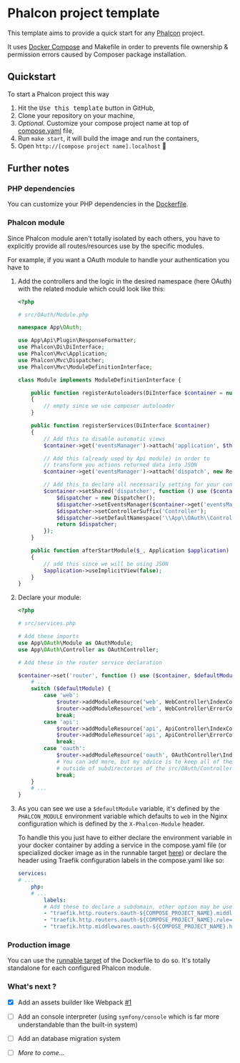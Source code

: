 # Phalcon project template

This template aims to provide a quick start for any [Phalcon](https://docs.phalcon.io/5.8/introduction/) project.

It uses [Docker Compose](https://docs.docker.com/compose/) and Makefile in order to prevents file ownership & permission errors caused by Composer package installation.

## Quickstart

To start a Phalcon project this way

1. Hit the <kbd>Use this template</kbd> button in GitHub,
2. Clone your repository on your machine,
3. _Optional._ Customize your compose project name at top of [compose.yaml](https://github.com/senorihl/phalcon-project/blob/7d0e24fb3adfcadd13f30483e6d7cf6e470e1e3b/compose.yaml#L1) file,
4. Run `make start`, it will build the image and run the containers,
5. Open `http://[compose project name].localhost` 🎉

## Further notes

### PHP dependencies
  
You can customize your PHP dependencies in the [Dockerfile](https://github.com/senorihl/phalcon-project/blob/7d0e24fb3adfcadd13f30483e6d7cf6e470e1e3b/docker/Dockerfile#L31-L43).

### Phalcon module

Since Phalcon module aren't totally isolated by each others, you have to explicitly provide all routes/resources use by the specific modules.

For example, if you want a OAuth module to handle your authentication you have to

1. Add the controllers and the logic in the desired namespace (here OAuth) with the related module which could look like this:
   ```php
   <?php
   
   # src/OAuth/Module.php
   
   namespace App\OAuth;
   
   use App\Api\Plugin\ResponseFormatter;
   use Phalcon\Di\DiInterface;
   use Phalcon\Mvc\Application;
   use Phalcon\Mvc\Dispatcher;
   use Phalcon\Mvc\ModuleDefinitionInterface;
   
   class Module implements ModuleDefinitionInterface {
   
       public function registerAutoloaders(DiInterface $container = null)
       {
           // empty since we use composer autoloader
       }
   
       public function registerServices(DiInterface $container)
       {
           // Add this to disable automatic views
           $container->get('eventsManager')->attach('application', $this);
   
           // Add this (already used by Api module) in order to 
           // transform you actions returned data into JSON
           $container->get('eventsManager')->attach('dispatch', new ResponseFormatter());
   
           // Add this to declare all necessarily setting for your controllers
           $container->setShared('dispatcher', function () use ($container) {
               $dispatcher = new Dispatcher();
               $dispatcher->setEventsManager($container->get('eventsManager'));
               $dispatcher->setControllerSuffix('Controller');
               $dispatcher->setDefaultNamespace('\\App\\OAuth\\Controller\\');
               return $dispatcher;
           });
       }
   
       public function afterStartModule($_, Application $application)
       {
           // add this since we will be using JSON
           $application->useImplicitView(false);
       }
   } 
   ```
2. Declare your module:
   ```php
   <?php
   
   # src/services.php
   
   # Add these imports 
   use App\OAuth\Module as OAuthModule;
   use App\OAuth\Controller as OAuthController;
   
   # Add these in the router service declaration
   
   $container->set('router', function () use ($container, $defaultModule) {
       # ...
       switch ($defaultModule) {
           case 'web':
               $router->addModuleResource('web', WebController\IndexController::class);
               $router->addModuleResource('web', WebController\ErrorController::class);
               break;
           case 'api':
               $router->addModuleResource('api', ApiController\IndexController::class);
               $router->addModuleResource('api', ApiController\ErrorController::class);
               break;
           case 'oauth':
               $router->addModuleResource('oauth', OAuthController\IndexController::class);
               # You can add more, but my advice is to keep all of them 
               # outside of subdirectories of the src/OAuth/Controller
               break;
       }
       # ...
   }
   ```
3. As you can see we use a `$defaultModule` variable, 
   it's defined by the `PHALCON_MODULE` environment variable 
   which defaults to `web` in the Nginx configuration which is
   defined by the `X-Phalcon-Module` header.
   
   To handle this you just have to either declare the environment variable 
   in your docker container by adding a service in the compose.yaml file (or specialized docker image as in the runnable target [here](https://github.com/senorihl/phalcon-project/blob/7d0e24fb3adfcadd13f30483e6d7cf6e470e1e3b/docker/Dockerfile#L87))
   or declare the header using Traefik configuration labels in the compose.yaml like so:
   ```yaml
   services:
   # ...
       php:
       # ...
           labels:
           # Add these to declare a subdomain, other option may be used (liek path prefix but not tested)
           - "traefik.http.routers.oauth-${COMPOSE_PROJECT_NAME}.middlewares=oauth-${COMPOSE_PROJECT_NAME}"
           - "traefik.http.routers.oauth-${COMPOSE_PROJECT_NAME}.rule=Host(`oauth.${COMPOSE_PROJECT_NAME}.localhost`)"
           - "traefik.http.middlewares.oauth-${COMPOSE_PROJECT_NAME}.headers.customrequestheaders.X-Phalcon-Module=web"
   ```
   


### Production image

You can use the [runnable target](https://github.com/senorihl/phalcon-project/blob/7d0e24fb3adfcadd13f30483e6d7cf6e470e1e3b/docker/Dockerfile#L85) of the Dockerfile to do so.
It's totally standalone for each configured Phalcon module.

### What's next ?

- [x] Add an assets builder like Webpack [#1](https://github.com/senorihl/phalcon-project/pull/1)
- [ ] Add an console interpreter (using `symfony/console` which is far more understandable than the built-in system)
- [ ] Add an database migration system
- [ ] _More to come..._


